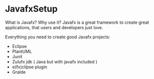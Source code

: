 # JavafxSetup
What is Javafx? Why use it?
Javafx is a great framework to create great applications, that users and developers just love.

Everything you need to create good Javafx projects:
- Eclipse
- PlantUML
- Junit
- Zulufx jdk ( Java but with javafx included )
- e(fx)clipse plugin
- Gralde

